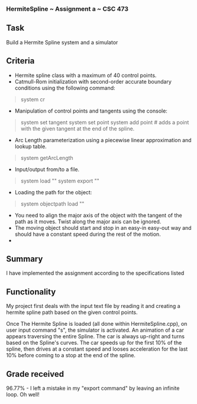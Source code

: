 ### HermiteSpline ~ Assignment a ~ CSC 473

## Task

Build a Hermite Spline system and a simulator

## Criteria
- Hermite spline class with a maximum of 40 control points. 
- Catmull-Rom initialization with second-order accurate boundary conditions using the following command:
> system <name> cr
- Manipulation of control points and tangents using the console:
> system <name> set tangent  <index> <x y z>
> system <name> set point <index> <x y z>
> system <name> add point <x y z sx sy sz>  # adds a point with the given tangent at the end of the spline.
- Arc Length parameterization using a piecewise linear approximation and lookup table. 
> system <name> getArcLength <t>
- Input/output from/to a file.
> system <name> load "<file name>"
> system <name> export "<file name>"
- Loading the path for the object:
> system objectpath load "<spline file>"
- You need to align the major axis of the object with the tangent of the path as it moves. Twist along the major axis can be ignored. 
- The moving object should start and stop in an easy-in easy-out way and should have a constant speed during the rest of the motion.
- 

## Summary
I have implemented the assignment according to the specifications listed

## Functionality
My project first deals with the input text file by reading it and creating a hermite spline path based on the given control points. 

Once The Hermite Spline is loaded (all done within HermiteSpline.cpp), on user input command "s", the simulator is activated. An animation of a car appears traversing the
entire Spline. The car is always up-right and turns based on the Spline's curves. The car speeds up for the first 10% of the spline, then drives at a constant speed and looses 
acceleration for the last 10% before coming to a stop at the end of the spline.

## Grade received
96.77% - I left a mistake in my "export command" by leaving an infinite loop. Oh well! 

